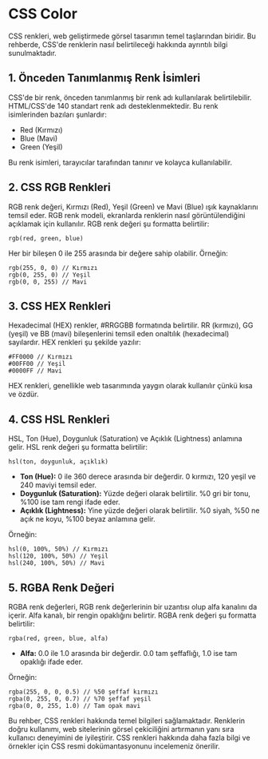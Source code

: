# CSS Color

CSS renkleri, web geliştirmede görsel tasarımın temel taşlarından biridir. Bu rehberde, CSS'de renklerin nasıl belirtileceği hakkında ayrıntılı bilgi sunulmaktadır.

## 1. Önceden Tanımlanmış Renk İsimleri

CSS'de bir renk, önceden tanımlanmış bir renk adı kullanılarak belirtilebilir. HTML/CSS'de 140 standart renk adı desteklenmektedir. Bu renk isimlerinden bazıları şunlardır:

* Red (Kırmızı)
* Blue (Mavi)
* Green (Yeşil)

Bu renk isimleri, tarayıcılar tarafından tanınır ve kolayca kullanılabilir.

## 2. CSS RGB Renkleri

RGB renk değeri, Kırmızı (Red), Yeşil (Green) ve Mavi (Blue) ışık kaynaklarını temsil eder. RGB renk modeli, ekranlarda renklerin nasıl görüntülendiğini açıklamak için kullanılır. RGB renk değeri şu formatta belirtilir:

```
rgb(red, green, blue)
```

Her bir bileşen 0 ile 255 arasında bir değere sahip olabilir. Örneğin:

```
rgb(255, 0, 0) // Kırmızı
rgb(0, 255, 0) // Yeşil
rgb(0, 0, 255) // Mavi
```

## 3. CSS HEX Renkleri

Hexadecimal (HEX) renkler, #RRGGBB formatında belirtilir. RR (kırmızı), GG (yeşil) ve BB (mavi) bileşenlerini temsil eden onaltılık (hexadecimal) sayılardır. HEX renkleri şu şekilde yazılır:

```
#FF0000 // Kırmızı
#00FF00 // Yeşil
#0000FF // Mavi
```

HEX renkleri, genellikle web tasarımında yaygın olarak kullanılır çünkü kısa ve özdür.

## 4. CSS HSL Renkleri

HSL, Ton (Hue), Doygunluk (Saturation) ve Açıklık (Lightness) anlamına gelir. HSL renk değeri şu formatta belirtilir:

```
hsl(ton, doygunluk, açıklık)
```

* **Ton (Hue):** 0 ile 360 derece arasında bir değerdir. 0 kırmızı, 120 yeşil ve 240 maviyi temsil eder.
* **Doygunluk (Saturation):** Yüzde değeri olarak belirtilir. %0 gri bir tonu, %100 ise tam rengi ifade eder.
* **Açıklık (Lightness):** Yine yüzde değeri olarak belirtilir. %0 siyah, %50 ne açık ne koyu, %100 beyaz anlamına gelir.

Örneğin:

```
hsl(0, 100%, 50%) // Kırmızı
hsl(120, 100%, 50%) // Yeşil
hsl(240, 100%, 50%) // Mavi
```

## 5. RGBA Renk Değeri

RGBA renk değerleri, RGB renk değerlerinin bir uzantısı olup alfa kanalını da içerir. Alfa kanalı, bir rengin opaklığını belirtir. RGBA renk değeri şu formatta belirtilir:

```
rgba(red, green, blue, alfa)
```

* **Alfa:** 0.0 ile 1.0 arasında bir değerdir. 0.0 tam şeffaflığı, 1.0 ise tam opaklığı ifade eder.

Örneğin:

```
rgba(255, 0, 0, 0.5) // %50 şeffaf kırmızı
rgba(0, 255, 0, 0.7) // %70 şeffaf yeşil
rgba(0, 0, 255, 1.0) // Tam opak mavi
```

Bu rehber, CSS renkleri hakkında temel bilgileri sağlamaktadır. Renklerin doğru kullanımı, web sitelerinin görsel çekiciliğini artırmanın yanı sıra kullanıcı deneyimini de iyileştirir. CSS renkleri hakkında daha fazla bilgi ve örnekler için CSS resmi dokümantasyonunu incelemeniz önerilir.

